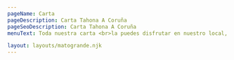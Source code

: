 ```yaml
---
pageName: Carta
pageDescription: Carta Tahona A Coruña
pageSeoDescription: Carta Tahona A Coruña
menuText: Toda nuestra carta <br>la puedes disfrutar en nuestro local, <br>o te la preparamos para llevar

layout: layouts/matogrande.njk
---
```

